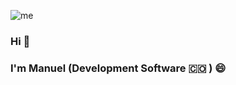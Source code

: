 
![me](https://manuelgarcia.space/img_public/banner%20github.png)

### Hi 👋
### I'm Manuel (Development Software  🇨🇴 ) 😄


